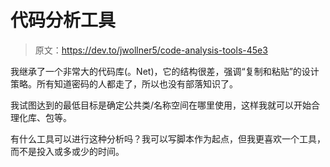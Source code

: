 # 代码分析工具

> 原文：<https://dev.to/jwollner5/code-analysis-tools-45e3>

我继承了一个非常大的代码库(。Net)，它的结构很差，强调“复制和粘贴”的设计策略。所有知道密码的人都走了，所以也没有部落知识了。

我试图达到的最低目标是确定公共类/名称空间在哪里使用，这样我就可以开始合理化库、包等。

有什么工具可以进行这种分析吗？我可以写脚本作为起点，但我更喜欢一个工具，而不是投入或多或少的时间。